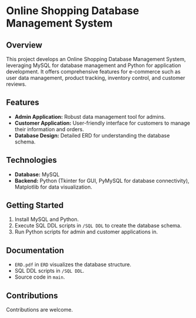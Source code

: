 # Online Shopping Database Management System

## Overview
This project develops an Online Shopping Database Management System, leveraging MySQL for database management and Python for application development. It offers comprehensive features for e-commerce such as user data management, product tracking, inventory control, and customer reviews.

## Features
- **Admin Application:** Robust data management tool for admins.
- **Customer Application:** User-friendly interface for customers to manage their information and orders.
- **Database Design:** Detailed ERD for understanding the database schema.

## Technologies
- **Database:** MySQL
- **Backend:** Python (Tkinter for GUI, PyMySQL for database connectivity), Matplotlib for data visualization.

## Getting Started
1. Install MySQL and Python.
2. Execute SQL DDL scripts in `/SQL DDL` to create the database schema.
3. Run Python scripts for admin and customer applications in.

## Documentation
- `ERD.pdf` in `ERD` visualizes the database structure.
- SQL DDL scripts in `/SQL DDL`.
- Source code in `main`.

## Contributions
Contributions are welcome.
